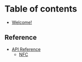 # Table of contents

* [Welcome!](README.md)

## Reference

* [API Reference](<README (1).md>)
  * [NFC](reference/api-reference/nfc.md)
